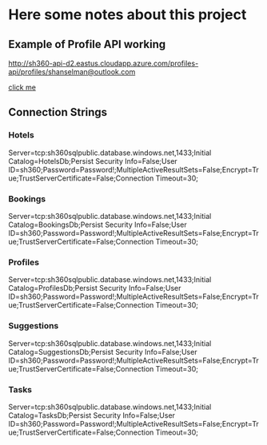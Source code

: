 # Here some notes about this project

## Example of Profile API working

http://sh360-api-d2.eastus.cloudapp.azure.com/profiles-api/profiles/shanselman@outlook.com

[click me](http://sh360-api-d2.eastus.cloudapp.azure.com/profiles-api/profiles/shanselman@outlook.com)

## Connection Strings

### Hotels

Server=tcp:sh360sqlpublic.database.windows.net,1433;Initial Catalog=HotelsDb;Persist Security Info=False;User ID=sh360;Password=Password!;MultipleActiveResultSets=False;Encrypt=True;TrustServerCertificate=False;Connection Timeout=30;

### Bookings

Server=tcp:sh360sqlpublic.database.windows.net,1433;Initial Catalog=BookingsDb;Persist Security Info=False;User ID=sh360;Password=Password!;MultipleActiveResultSets=False;Encrypt=True;TrustServerCertificate=False;Connection Timeout=30;

### Profiles

Server=tcp:sh360sqlpublic.database.windows.net,1433;Initial Catalog=ProfilesDb;Persist Security Info=False;User ID=sh360;Password=Password!;MultipleActiveResultSets=False;Encrypt=True;TrustServerCertificate=False;Connection Timeout=30;

### Suggestions

Server=tcp:sh360sqlpublic.database.windows.net,1433;Initial Catalog=SuggestionsDb;Persist Security Info=False;User ID=sh360;Password=Password!;MultipleActiveResultSets=False;Encrypt=True;TrustServerCertificate=False;Connection Timeout=30;


### Tasks

Server=tcp:sh360sqlpublic.database.windows.net,1433;Initial Catalog=TasksDb;Persist Security Info=False;User ID=sh360;Password=Password!;MultipleActiveResultSets=False;Encrypt=True;TrustServerCertificate=False;Connection Timeout=30;